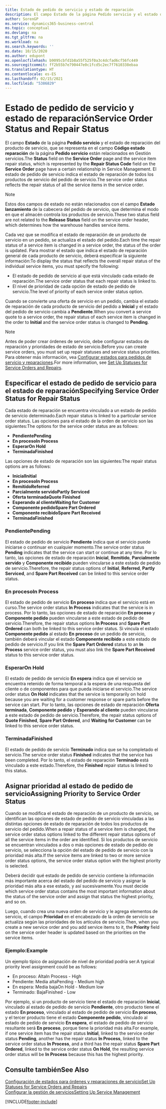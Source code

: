 ```yaml
---
title: Estado de pedido de servicio y estado de reparación
description: El campo Estado de la página Pedido servicio y el estado de reparación del producto de servicio, que se representa en el campo Código estado reparación de la página Pedido servicio están relacionados en Gestión servicios. El estado de pedido de servicio indica el estado de reparación de todos los productos de servicio del pedido de servicio.
author: SorenGP
ms.service: dynamics365-business-central
ms.topic: conceptual
ms.devlang: na
ms.tgt_pltfrm: na
ms.workload: na
ms.search.keywords: ''
ms.date: 10/15/2020
ms.author: edupont
ms.openlocfilehash: b9095cbfd1b8a55f525f0a3c4dcfad6cf56fc449
ms.sourcegitcommit: ff2b55b7e790447e0c1fcd5c2ec7f7610338ebaa
ms.translationtype: HT
ms.contentlocale: es-ES
ms.lasthandoff: 02/15/2021
ms.locfileid: "5386829"
---
```

# <a name="service-order-status-and-repair-status"></a><span data-ttu-id="d7d83-104">Estado de pedido de servicio y estado de reparación</span><span class="sxs-lookup"><span data-stu-id="d7d83-104">Service Order Status and Repair Status</span></span>

<span data-ttu-id="d7d83-105">El campo **Estado** de la página **Pedido servicio** y el estado de reparación del producto de servicio, que se representa en el campo **Código estado reparación** de la página **Pedido servicio** están relacionados en Gestión servicios.</span><span class="sxs-lookup"><span data-stu-id="d7d83-105">The **Status** field on the **Service Order** page and the service item repair status, which is represented by the **Repair Status Code** field on the **Service Order** page have a certain relationship in Service Management.</span></span> <span data-ttu-id="d7d83-106">El estado de pedido de servicio indica el estado de reparación de todos los productos de servicio del pedido de servicio.</span><span class="sxs-lookup"><span data-stu-id="d7d83-106">The service order status reflects the repair status of all the service items in the service order.</span></span>  

> [!NOTE]  
> <span data-ttu-id="d7d83-107">Estos dos campos de estado no están relacionados con el campo **Estado lanzamiento** de la cabecera del pedido de servicio, que determina el modo en que el almacén controla los productos de servicio.</span><span class="sxs-lookup"><span data-stu-id="d7d83-107">These two status field are not related to the **Release Status** field on the service order header, which determines how the warehouse handles service items.</span></span>  

<span data-ttu-id="d7d83-108">Cada vez que se modifica el estado de reparación de un producto de servicio en un pedido, se actualiza el estado del pedido.</span><span class="sxs-lookup"><span data-stu-id="d7d83-108">Each time the repair status of a service item is changed in a service order, the status of the order is updated.</span></span> <span data-ttu-id="d7d83-109">Para mostrar el estado que indica el estado de reparación general de cada producto de servicio, deberá especificar la siguiente información:</span><span class="sxs-lookup"><span data-stu-id="d7d83-109">To display the status that reflects the overall repair status of the individual service items, you must specify the following:</span></span>  

* <span data-ttu-id="d7d83-110">El estado de pedido de servicio al que está vinculado cada estado de reparación.</span><span class="sxs-lookup"><span data-stu-id="d7d83-110">The service order status that each repair status is linked to.</span></span>  
* <span data-ttu-id="d7d83-111">El nivel de prioridad de cada opción de estado de pedido de servicio.</span><span class="sxs-lookup"><span data-stu-id="d7d83-111">The level of priority of each service order status option.</span></span>  

<span data-ttu-id="d7d83-112">Cuando se convierte una oferta de servicio en un pedido, cambia el estado de reparación de cada producto de servicio del pedido a **Inicial** y el estado del pedido de servicio cambia a **Pendiente**.</span><span class="sxs-lookup"><span data-stu-id="d7d83-112">When you convert a service quote to a service order, the repair status of each service item is changed in the order to **Initial** and the service order status is changed to **Pending**.</span></span>  

> [!NOTE]
> <span data-ttu-id="d7d83-113">Antes de poder crear órdenes de servicio, debe configurar estados de reparación y prioridades de estado de servicio.</span><span class="sxs-lookup"><span data-stu-id="d7d83-113">Before you can create service orders, you must set up repair statuses and service status priorities.</span></span> <span data-ttu-id="d7d83-114">Para obtener más información, vea [Configurar estados para pedidos de servicio y reparaciones](service-order-repair-status.md).</span><span class="sxs-lookup"><span data-stu-id="d7d83-114">For more information, see [Set Up Statuses for Service Orders and Repairs](service-order-repair-status.md).</span></span>

## <a name="specifying-service-order-status-for-repair-status"></a><span data-ttu-id="d7d83-115">Especificar el estado de pedido de servicio para el estado de reparación</span><span class="sxs-lookup"><span data-stu-id="d7d83-115">Specifying Service Order Status for Repair Status</span></span>

<span data-ttu-id="d7d83-116">Cada estado de reparación se encuentra vinculado a un estado de pedido de servicio determinado.</span><span class="sxs-lookup"><span data-stu-id="d7d83-116">Each repair status is linked to a particular service order status.</span></span> <span data-ttu-id="d7d83-117">Las opciones para el estado de la orden de servicio son las siguientes:</span><span class="sxs-lookup"><span data-stu-id="d7d83-117">The options for the service order status are as follows:</span></span>

* <span data-ttu-id="d7d83-118">**Pendiente**</span><span class="sxs-lookup"><span data-stu-id="d7d83-118">**Pending**</span></span>
* <span data-ttu-id="d7d83-119">**En proceso**</span><span class="sxs-lookup"><span data-stu-id="d7d83-119">**In Process**</span></span>
* <span data-ttu-id="d7d83-120">**Esperar**</span><span class="sxs-lookup"><span data-stu-id="d7d83-120">**On Hold**</span></span>
* <span data-ttu-id="d7d83-121">**Terminada**</span><span class="sxs-lookup"><span data-stu-id="d7d83-121">**Finished**</span></span>

<span data-ttu-id="d7d83-122">Las opciones de estado de reparación son las siguientes:</span><span class="sxs-lookup"><span data-stu-id="d7d83-122">The repair status options are as follows:</span></span>

* <span data-ttu-id="d7d83-123">**Inicial**</span><span class="sxs-lookup"><span data-stu-id="d7d83-123">**Initial**</span></span>
* <span data-ttu-id="d7d83-124">**En proceso**</span><span class="sxs-lookup"><span data-stu-id="d7d83-124">**In Process**</span></span>
* <span data-ttu-id="d7d83-125">**Remitido**</span><span class="sxs-lookup"><span data-stu-id="d7d83-125">**Referred**</span></span>
* <span data-ttu-id="d7d83-126">**Parcialmente servido**</span><span class="sxs-lookup"><span data-stu-id="d7d83-126">**Partly Serviced**</span></span>
* <span data-ttu-id="d7d83-127">**Oferta terminada**</span><span class="sxs-lookup"><span data-stu-id="d7d83-127">**Quote Finished**</span></span>
* <span data-ttu-id="d7d83-128">**Esperando al cliente**</span><span class="sxs-lookup"><span data-stu-id="d7d83-128">**Waiting for Customer**</span></span>
* <span data-ttu-id="d7d83-129">**Componente pedido**</span><span class="sxs-lookup"><span data-stu-id="d7d83-129">**Spare Part Ordered**</span></span>
* <span data-ttu-id="d7d83-130">**Componente recibido**</span><span class="sxs-lookup"><span data-stu-id="d7d83-130">**Spare Part Received**</span></span>
* <span data-ttu-id="d7d83-131">**Terminada**</span><span class="sxs-lookup"><span data-stu-id="d7d83-131">**Finished**</span></span>  

### <a name="pending"></a><span data-ttu-id="d7d83-132">Pendiente</span><span class="sxs-lookup"><span data-stu-id="d7d83-132">Pending</span></span>

<span data-ttu-id="d7d83-133">El estado de pedido de servicio **Pendiente** indica que el servicio puede iniciarse o continuar en cualquier momento.</span><span class="sxs-lookup"><span data-stu-id="d7d83-133">The service order status **Pending** indicates that the service can start or continue at any time.</span></span> <span data-ttu-id="d7d83-134">Por lo tanto, las opciones de estado de reparación **Inicial**, **Remitido**, **Parcialmente servido** y **Componente recibido** pueden vincularse a este estado de pedido de servicio.</span><span class="sxs-lookup"><span data-stu-id="d7d83-134">Therefore, the repair status options of **Initial**, **Referred**, **Partly Serviced**, and **Spare Part Received** can be linked to this service order status.</span></span>  

### <a name="in-process"></a><span data-ttu-id="d7d83-135">En proceso</span><span class="sxs-lookup"><span data-stu-id="d7d83-135">In Process</span></span>

<span data-ttu-id="d7d83-136">El estado de pedido de servicio **En proceso** indica que el servicio está en curso.</span><span class="sxs-lookup"><span data-stu-id="d7d83-136">The service order status **In Process** indicates that the service is in process.</span></span> <span data-ttu-id="d7d83-137">Por lo tanto, las opciones de estado de reparación **En proceso** y **Componente pedido** pueden vincularse a este estado de pedido de servicio.</span><span class="sxs-lookup"><span data-stu-id="d7d83-137">Therefore, the repair status options **In Process** and **Spare Part Ordered** can both be linked to this service order status.</span></span> <span data-ttu-id="d7d83-138">Si vincula el estado **Componente pedido** al estado **En proceso** de un pedido de servicio, también deberá vincular el estado **Componente recibido** a este estado de pedido de servicio.</span><span class="sxs-lookup"><span data-stu-id="d7d83-138">If you link the **Spare Part Ordered** status to an **In Process** service order status, you must also link the **Spare Part Received** status to this service order status.</span></span>  

### <a name="on-hold"></a><span data-ttu-id="d7d83-139">Esperar</span><span class="sxs-lookup"><span data-stu-id="d7d83-139">On Hold</span></span>

<span data-ttu-id="d7d83-140">El estado de pedido de servicio **En espera** indica que el servicio se encuentra retenido de forma temporal a la espera de una respuesta del cliente o de componentes para que pueda iniciarse el servicio.</span><span class="sxs-lookup"><span data-stu-id="d7d83-140">The service order status **On Hold** indicates that the service is temporarily on hold because you are waiting for a customer response or spare parts before the service can start.</span></span> <span data-ttu-id="d7d83-141">Por lo tanto, las opciones de estado de reparación **Oferta terminada**, **Componente pedido** y **Esperando al cliente** pueden vincularse a este estado de pedido de servicio.</span><span class="sxs-lookup"><span data-stu-id="d7d83-141">Therefore, the repair status options of **Quote Finished**, **Spare Part Ordered**, and **Waiting for Customer** can be linked to this service order status.</span></span>  

### <a name="finished"></a><span data-ttu-id="d7d83-142">Terminada</span><span class="sxs-lookup"><span data-stu-id="d7d83-142">Finished</span></span>

<span data-ttu-id="d7d83-143">El estado de pedido de servicio **Terminado** indica que se ha completado el servicio.</span><span class="sxs-lookup"><span data-stu-id="d7d83-143">The service order status **Finished** indicates that the service has been completed.</span></span> <span data-ttu-id="d7d83-144">Por lo tanto, el estado de reparación **Terminado** está vinculado a este estado.</span><span class="sxs-lookup"><span data-stu-id="d7d83-144">Therefore, the **Finished** repair status is linked to this status.</span></span>  

## <a name="assigning-priority-to-service-order-status"></a><span data-ttu-id="d7d83-145">Asignar prioridad al estado de pedido de servicio</span><span class="sxs-lookup"><span data-stu-id="d7d83-145">Assigning Priority to Service Order Status</span></span>

<span data-ttu-id="d7d83-146">Cuando se modifica el estado de reparación de un producto de servicio, se identifican las opciones de estado de pedido de servicio vinculadas a las distintas opciones de estado de reparación de todos los productos de servicio del pedido.</span><span class="sxs-lookup"><span data-stu-id="d7d83-146">When a repair status of a service item is changed, the service order status options linked to the different repair status options of all the service items in the order are identified.</span></span> <span data-ttu-id="d7d83-147">Si los productos de servicio se encuentran vinculados a dos o más opciones de estado de pedido de servicio, se selecciona la opción del estado de pedido de servicio con la prioridad más alta.</span><span class="sxs-lookup"><span data-stu-id="d7d83-147">If the service items are linked to two or more service order status options, the service order status option with the highest priority is selected.</span></span>  

<span data-ttu-id="d7d83-148">Deberá decidir qué estado de pedido de servicio contiene la información más importante acerca del estado del pedido de servicio y asignar la prioridad más alta a ese estado, y así sucesivamente.</span><span class="sxs-lookup"><span data-stu-id="d7d83-148">You must decide which service order status contains the most important information about the status of the service order and assign that status the highest priority, and so on.</span></span>  

<span data-ttu-id="d7d83-149">Luego, cuando crea una nueva orden de servicio y le agrega elementos de servicio, el campo **Prioridad** en el encabezado de la orden de servicio se actualiza según las prioridades de los artículos de servicio.</span><span class="sxs-lookup"><span data-stu-id="d7d83-149">Then, when you create a new service order and you add service items to it, the **Priority** field on the service order header is updated based on the priorities on the service items.</span></span>  

### <a name="example"></a><span data-ttu-id="d7d83-150">Ejemplo:</span><span class="sxs-lookup"><span data-stu-id="d7d83-150">Example</span></span>

<span data-ttu-id="d7d83-151">Un ejemplo típico de asignación de nivel de prioridad podría ser:</span><span class="sxs-lookup"><span data-stu-id="d7d83-151">A typical priority level assignment could be as follows:</span></span>  

* <span data-ttu-id="d7d83-152">En proceso: Alta</span><span class="sxs-lookup"><span data-stu-id="d7d83-152">In Process - High</span></span>  
* <span data-ttu-id="d7d83-153">Pendiente: Media alta</span><span class="sxs-lookup"><span data-stu-id="d7d83-153">Pending - Medium high</span></span>  
* <span data-ttu-id="d7d83-154">En espera: Media baja</span><span class="sxs-lookup"><span data-stu-id="d7d83-154">On Hold - Medium low</span></span>  
* <span data-ttu-id="d7d83-155">Terminado: Baja</span><span class="sxs-lookup"><span data-stu-id="d7d83-155">Finished - Low</span></span>  

<span data-ttu-id="d7d83-156">Por ejemplo, si un producto de servicio tiene el estado de reparación **Inicial**, vinculado al estado de pedido de servicio **Pendiente**, otro producto tiene el estado **En proceso**, vinculado al estado de pedido de servicio **En proceso**, y el tercer producto tiene el estado **Componente pedido**, vinculado al estado de pedido de servicio **En espera**, el estado de pedido de servicio resultante será **En proceso**, porque tiene la prioridad más alta.</span><span class="sxs-lookup"><span data-stu-id="d7d83-156">For example, if one service item has the repair status **Initial**, linked to the service order status **Pending**, another has the repair status **In Process**, linked to the service order status **In Process**, and a third has the repair status **Spare Part Ordered**, linked to the service order status **On Hold**, the resulting service order status will be **In Process** because this has the highest priority.</span></span>  

## <a name="see-also"></a><span data-ttu-id="d7d83-157">Consulte también</span><span class="sxs-lookup"><span data-stu-id="d7d83-157">See Also</span></span>

[<span data-ttu-id="d7d83-158">Configuración de estados para órdenes y reparaciones de servicio</span><span class="sxs-lookup"><span data-stu-id="d7d83-158">Set Up Statuses for Service Orders and Repairs</span></span>](service-order-repair-status.md)  
[<span data-ttu-id="d7d83-159">Configurar la gestión de servicios</span><span class="sxs-lookup"><span data-stu-id="d7d83-159">Setting Up Service Management</span></span>](service-setup-service.md)  


[!INCLUDE[footer-include](includes/footer-banner.md)]